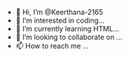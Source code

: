 - 👋 Hi, I’m @Keerthana-2165
- 👀 I’m interested in coding...
- 🌱 I’m currently learning HTML...
- 💞️ I’m looking to collaborate on ...
- 📫 How to reach me ...

<!---
Keerthana-2165/Keerthana-2165 is a ✨ special ✨ repository because its `README.md` (this file) appears on your GitHub profile.
You can click the Preview link to take a look at your changes.
--->
